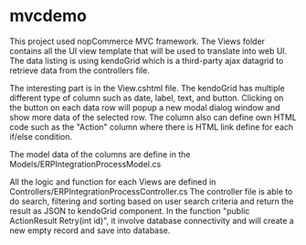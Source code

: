 # mvcdemo

This project used nopCommerce MVC framework. The Views folder contains all the UI view template that will be used to translate into web UI. The data listing is using kendoGrid which is a third-party ajax datagrid to retrieve data from the controllers file.

The interesting part is in the View.cshtml file. The kendoGrid has multiple different type of column such as date, label, text, and button. Clicking on the button on each data row will popup a new modal dialog window and show more data of the selected row. The column also can define own HTML code such as the "Action" column where there is HTML link define for each if/else condition.

The model data of the columns are define in the Models/ERPIntegrationProcessModel.cs

All the logic and function for each Views are defined in Controllers/ERPIntegrationProcessController.cs The controller file is able to do search, filtering and sorting based on user search criteria and return the result as JSON to kendoGrid component. In the function "public ActionResult Retry(int id)", it involve database connectivity and will create a new empty record and save into database.
